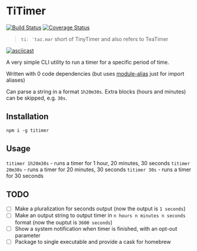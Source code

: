 # TiTimer

[![Build Status](https://travis-ci.org/goooseman/titimer.svg?branch=master)](https://travis-ci.org/goooseman/titimer)
[![Coverage Status](https://coveralls.io/repos/github/goooseman/titimer/badge.svg?branch=master)](https://coveralls.io/github/goooseman/titimer?branch=master)

> `tiː ˈtaɪ.mər` short of TinyTimer and also refers to TeaTimer

[![asciicast](https://asciinema.org/a/z32GvPxDvuQ0WxDawcib3HBtC.svg)](https://asciinema.org/a/z32GvPxDvuQ0WxDawcib3HBtC)

A very simple CLI utility to run a timer for a specific period of time.

Written with 0 code dependencies (but uses [module-alias](https://www.npmjs.com/package/module-alias) just for import aliases)

Can parse a string in a format `1h20m30s`. Extra blocks (hours and minutes) can be skipped, e.g. `30s`.

## Installation

`npm i -g titimer`

## Usage

`titimer 1h20m30s` - runs a timer for 1 hour, 20 minutes, 30 seconds
`titimer 20m30s` - runs a timer for 20 minutes, 30 seconds
`titimer 30s` - runs a timer for 30 seconds

## TODO

- [ ] Make a pluralization for seconds output (now the output is `1 seconds`)
- [ ] Make an output string to output timer in `n hours n minutes n seconds` format (now the ouptut is `3600 seconds`)
- [ ] Show a system notification when timer is finished, with an opt-out parameter
- [ ] Package to single executable and provide a cask for homebrew
